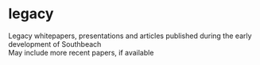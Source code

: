 # legacy
Legacy whitepapers, presentations and articles published during the early development of Southbeach  
May include more recent papers, if available
